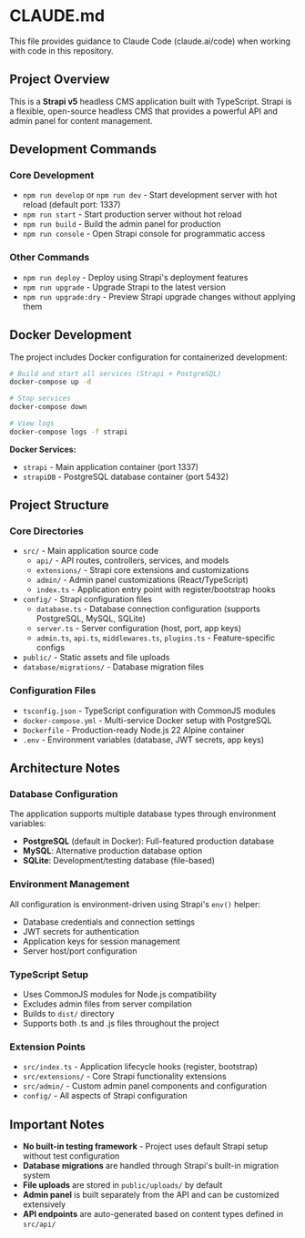 # CLAUDE.md

This file provides guidance to Claude Code (claude.ai/code) when working with code in this repository.

## Project Overview

This is a **Strapi v5** headless CMS application built with TypeScript. Strapi is a flexible, open-source headless CMS that provides a powerful API and admin panel for content management.

## Development Commands

### Core Development
- `npm run develop` or `npm run dev` - Start development server with hot reload (default port: 1337)
- `npm run start` - Start production server without hot reload
- `npm run build` - Build the admin panel for production
- `npm run console` - Open Strapi console for programmatic access

### Other Commands
- `npm run deploy` - Deploy using Strapi's deployment features
- `npm run upgrade` - Upgrade Strapi to the latest version
- `npm run upgrade:dry` - Preview Strapi upgrade changes without applying them

## Docker Development

The project includes Docker configuration for containerized development:

```bash
# Build and start all services (Strapi + PostgreSQL)
docker-compose up -d

# Stop services
docker-compose down

# View logs
docker-compose logs -f strapi
```

**Docker Services:**
- `strapi` - Main application container (port 1337)
- `strapiDB` - PostgreSQL database container (port 5432)

## Project Structure

### Core Directories
- `src/` - Main application source code
  - `api/` - API routes, controllers, services, and models
  - `extensions/` - Strapi core extensions and customizations
  - `admin/` - Admin panel customizations (React/TypeScript)
  - `index.ts` - Application entry point with register/bootstrap hooks
- `config/` - Strapi configuration files
  - `database.ts` - Database connection configuration (supports PostgreSQL, MySQL, SQLite)
  - `server.ts` - Server configuration (host, port, app keys)
  - `admin.ts`, `api.ts`, `middlewares.ts`, `plugins.ts` - Feature-specific configs
- `public/` - Static assets and file uploads
- `database/migrations/` - Database migration files

### Configuration Files
- `tsconfig.json` - TypeScript configuration with CommonJS modules
- `docker-compose.yml` - Multi-service Docker setup with PostgreSQL
- `Dockerfile` - Production-ready Node.js 22 Alpine container
- `.env` - Environment variables (database, JWT secrets, app keys)

## Architecture Notes

### Database Configuration
The application supports multiple database types through environment variables:
- **PostgreSQL** (default in Docker): Full-featured production database
- **MySQL**: Alternative production database option
- **SQLite**: Development/testing database (file-based)

### Environment Management
All configuration is environment-driven using Strapi's `env()` helper:
- Database credentials and connection settings
- JWT secrets for authentication
- Application keys for session management
- Server host/port configuration

### TypeScript Setup
- Uses CommonJS modules for Node.js compatibility
- Excludes admin files from server compilation
- Builds to `dist/` directory
- Supports both .ts and .js files throughout the project

### Extension Points
- `src/index.ts` - Application lifecycle hooks (register, bootstrap)
- `src/extensions/` - Core Strapi functionality extensions
- `src/admin/` - Custom admin panel components and configuration
- `config/` - All aspects of Strapi configuration

## Important Notes

- **No built-in testing framework** - Project uses default Strapi setup without test configuration
- **Database migrations** are handled through Strapi's built-in migration system
- **File uploads** are stored in `public/uploads/` by default
- **Admin panel** is built separately from the API and can be customized extensively
- **API endpoints** are auto-generated based on content types defined in `src/api/`